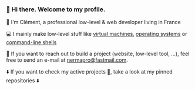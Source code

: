 ### 👋 Hi there. Welcome to my profile.

🙂 I'm Clément, a professional low-level & web developer living in France

💻 I mainly make low-level stuff like [virtual machines](https://github.com/ClementNerma/MRVM), [operating systems](https://github.com/ClementNerma/NightOS) or [command-line shells](https://github.com/ClementNerma/ReShell)

💼 If you want to reach out to build a project (website, low-level tool, ...), feel free to send an e-mail at [nermapro@fastmail.com](mailto:nermapro@fastmail.com).

⬇️ If you want to check my active projects 👷, take a look at my pinned repositories ⬇️
